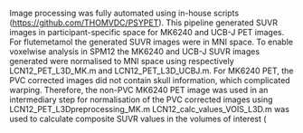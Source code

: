 Image processing was fully automated using in-house scripts (https://github.com/THOMVDC/PSYPET). 
This pipeline generated SUVR images in participant-specific space for MK6240 and UCB-J PET images. For flutemetamol the generated SUVR images were in MNI space. 
To enable voxelwise analysis in SPM12 the MK6240 and UCB-J SUVR images generated were normalised to MNI space using respectively LCN12_PET_L3D_MK.m and LCN12_PET_L3D_UCBJ.m. For MK6240 PET, the PVC corrected images did not contain skull information, which complicated warping. Therefore, the non-PVC MK6240 PET image was used in an intermediary step for normalisation of the PVC corrected images using LCN12_PET_L3Dpreprocessing_MK.m
LCN12_calc_values_VOIS_L3D.m was used to calculate composite SUVR values in the volumes of interest (


